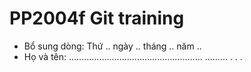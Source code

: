 # PP2004f Git training
- Bổ sung dòng: Thứ .. ngày .. tháng .. năm ..
- Họ và tên: .....................................................
.........
.
.
.


